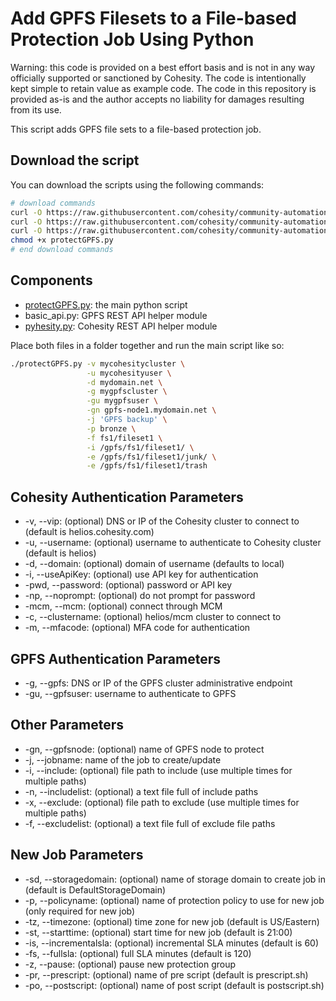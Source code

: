 # Add GPFS Filesets to a File-based Protection Job Using Python

Warning: this code is provided on a best effort basis and is not in any way officially supported or sanctioned by Cohesity. The code is intentionally kept simple to retain value as example code. The code in this repository is provided as-is and the author accepts no liability for damages resulting from its use.

This script adds GPFS file sets to a file-based protection job.

## Download the script

You can download the scripts using the following commands:

```bash
# download commands
curl -O https://raw.githubusercontent.com/cohesity/community-automation-samples/main/python/protectGPFS/protectGPFS.py
curl -O https://raw.githubusercontent.com/cohesity/community-automation-samples/main/python/basic_api/basic_api.py
curl -O https://raw.githubusercontent.com/cohesity/community-automation-samples/main/python/pyhesity.py
chmod +x protectGPFS.py
# end download commands
```

## Components

* [protectGPFS.py](https://raw.githubusercontent.com/cohesity/community-automation-samples/main/python/protectGPFS/protectGPFS.py): the main python script
* basic_api.py: GPFS REST API helper module
* [pyhesity.py](https://raw.githubusercontent.com/cohesity/community-automation-samples/main/python/pyhesity/pyhesity.py): Cohesity REST API helper module

Place both files in a folder together and run the main script like so:

```bash
./protectGPFS.py -v mycohesitycluster \
                 -u mycohesityuser \
                 -d mydomain.net \
                 -g mygpfscluster \
                 -gu mygpfsuser \
                 -gn gpfs-node1.mydomain.net \
                 -j 'GPFS backup' \
                 -p bronze \
                 -f fs1/fileset1 \
                 -i /gpfs/fs1/fileset1/ \
                 -e /gpfs/fs1/fileset1/junk/ \
                 -e /gpfs/fs1/fileset1/trash
```

## Cohesity Authentication Parameters

* -v, --vip: (optional) DNS or IP of the Cohesity cluster to connect to (default is helios.cohesity.com)
* -u, --username: (optional) username to authenticate to Cohesity cluster (default is helios)
* -d, --domain: (optional) domain of username (defaults to local)
* -i, --useApiKey: (optional) use API key for authentication
* -pwd, --password: (optional) password or API key
* -np, --noprompt: (optional) do not prompt for password
* -mcm, --mcm: (optional) connect through MCM
* -c, --clustername: (optional) helios/mcm cluster to connect to
* -m, --mfacode: (optional) MFA code for authentication

## GPFS Authentication Parameters

* -g, --gpfs: DNS or IP of the GPFS cluster administrative endpoint
* -gu, --gpfsuser: username to authenticate to GPFS

## Other Parameters

* -gn, --gpfsnode: (optional) name of GPFS node to protect
* -j, --jobname: name of the job to create/update
* -i, --include: (optional) file path to include (use multiple times for multiple paths)
* -n, --includelist: (optional) a text file full of include paths
* -x, --exclude: (optional) file path to exclude (use multiple times for multiple paths)
* -f, --excludelist: (optional) a text file full of exclude file paths

## New Job Parameters

* -sd, --storagedomain: (optional) name of storage domain to create job in (default is DefaultStorageDomain)
* -p, --policyname: (optional) name of protection policy to use for new job (only required for new job)
* -tz, --timezone: (optional) time zone for new job (default is US/Eastern)
* -st, --starttime: (optional) start time for new job (default is 21:00)
* -is, --incrementalsla: (optional) incremental SLA minutes (default is 60)
* -fs, --fullsla: (optional) full SLA minutes (default is 120)
* -z, --pause: (optional) pause new protection group
* -pr, --prescript: (optional) name of pre script (default is prescript.sh)
* -po, --postscript: (optional) name of post script (default is postscript.sh)
